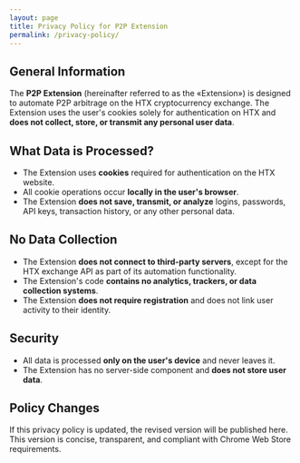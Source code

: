 ```yaml
---
layout: page
title: Privacy Policy for P2P Extension
permalink: /privacy-policy/
---
```


## General Information

The **P2P Extension** (hereinafter referred to as the «Extension») is designed to automate P2P arbitrage on the HTX cryptocurrency exchange. The Extension uses the user's cookies solely for authentication on HTX and **does not collect, store, or transmit any personal user data**.

## What Data is Processed?

* The Extension uses **cookies** required for authentication on the HTX website.
* All cookie operations occur **locally in the user's browser**.
* The Extension **does not save, transmit, or analyze** logins, passwords, API keys, transaction history, or any other personal data.

## No Data Collection

* The Extension **does not connect to third-party servers**, except for the HTX exchange API as part of its automation functionality.
* The Extension's code **contains no analytics, trackers, or data collection systems**.
* The Extension **does not require registration** and does not link user activity to their identity.

## Security

* All data is processed **only on the user's device** and never leaves it.
* The Extension has no server-side component and **does not store user data**.

## Policy Changes

If this privacy policy is updated, the revised version will be published here. This version is concise, transparent, and compliant with Chrome Web Store requirements.
